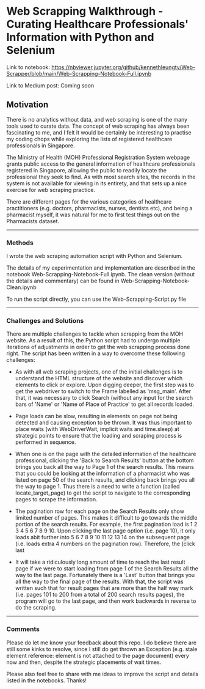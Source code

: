 # Web Scrapping Walkthrough - Curating Healthcare Professionals' Information with Python and Selenium

Link to notebook: https://nbviewer.jupyter.org/github/kennethleungty/Web-Scrapper/blob/main/Web-Scrapping-Notebook-Full.ipynb

Link to Medium post: Coming soon

## Motivation
There is no analytics without data, and web scraping is one of the many tools used to curate data. The concept of web scraping has always been fascinating to me, and I felt it would be certainly be interesting to practise my coding chops while exploring the lists of registered healthcare professionals in Singapore. 

The Ministry of Health (MOH) Professional Registration System webpage grants public access to the general information of healthcare professionals registered in Singapore, allowing the public to readily locate the professional they seek to find. As with most search sites, the records in the system is not available for viewing in its entirety, and that sets up a nice exercise for web scraping practice.

There are different pages for the various categories of healthcare practitioners (e.g. doctors, pharmacists, nurses, dentists etc), and being a pharmacist myself, it was natural for me to first test things out on the Pharmacists dataset.  

___
### Methods
I wrote the web scraping automation script with Python and Selenium.  

The details of my experimentation and implementation are described in the notebook Web-Scrapping-Notebook-Full.ipynb. The clean version (without the details and commentary) can be found in Web-Scrapping-Notebook-Clean.ipynb

To run the script directly, you can use the Web-Scrapping-Script.py file  

___
### Challenges and Solutions
There are multiple challenges to tackle when scrapping from the MOH website. As a result of this, the Python script had to undergo multiple iterations of adjustments in order to get the web scrapping process done right. The script has been written in a way to overcome these following challenges:

 - As with all web scraping projects, one of the initial challenges is to understand the HTML structure of the website and discover which elements to click or explore. Upon digging deeper, the first step was to get the webdriver to switch to the Frame labelled as 'msg_main'. After that, it was necessary to click Search (without any input for the search bars of 'Name' or 'Name of Place of Practice' to get all records loaded.
 
 - Page loads can be slow, resulting in elements on page not being detected and causing exception to be thrown. It was thus important to place waits (with WebDriverWait, implicit waits and time.sleep) at strategic points to ensure that the loading and scraping process is performed in sequence.

 - When one is on the page with the detailed information of the healthcare professional, clicking the 'Back to Search Results' button at the bottom brings you back all the way to Page 1 of the search results. This means that you could be looking at the information of a pharmacist who was listed on page 50 of the search results, and clicking back brings you all the way to page 1. Thus there is a need to write a function (called locate_target_page) to get the script to navigate to the corresponding pages to scrape the information.

 - The pagination row for each page on the Search Results only show limited number of pages. This makes it difficult to go towards the middle portion of the search results. For example, the first pagination load is 1 2 3 4 5 6 7 8 9 10. Upon clicking the last page option (i.e. page 10), it only loads abit further into 5 6 7 8 9 10 11 12 13 14 on the subsequent page (i.e. loads extra 4 numbers on the pagination row). Therefore, the (click last

 - It will take a ridiculously long amount of time to reach the last result page if we were to start loading from page 1 of the Search Results all the way to the last page. Fortunately there is a 'Last' button that brings you all the way to the final page of the results. With that, the script was written such that for result pages that are more than the half way mark (i.e. pages 101 to 200 from a total of 200 search results pages), the program will go to the last page, and then work backwards in reverse to do the scraping.
 
___
### Comments
Please do let me know your feedback about this repo. I do believe there are still some kinks to resolve, since I still do get thrown an Exception (e.g. stale element reference: element is not attached to the page document) every now and then, despite the strategic placements of wait times.

Please also feel free to share with me ideas to improve the script and details listed in the notebooks. Thanks!
